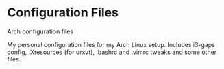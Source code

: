# Configuration Files
Arch configuration files

My personal configuration files for my Arch Linux setup.
Includes i3-gaps config, .Xresources (for urxvt), .bashrc and .vimrc tweaks and some other files.

